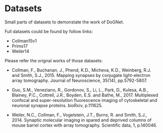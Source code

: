 # Datasets
Small parts of datasets to demonstate the work of DoGNet. 

Full datasets could be found by follow links:
* Collman15v1
* Prims17
* Weiler14

Please refer the orignal works of those datasets:

* Collman, F., Buchanan, J., Phend, K.D., Micheva, K.D., Weinberg, R.J. and Smith, S.J., 2015. Mapping synapses by conjugate light-electron array tomography. Journal of Neuroscience, 35(14), pp.5792-5807.

* Guo, S.M., Veneziano, R., Gordonov, S., Li, L., Park, D., Kulesa, A.B., Blainey, P.C., Cottrell, J.R., Boyden, E.S. and Bathe, M., 2017. Multiplexed confocal and super-resolution fluorescence imaging of cytoskeletal and neuronal synapse proteins. bioRxiv, p.111625.

* Weiler, N.C., Collman, F., Vogelstein, J.T., Burns, R. and Smith, S.J., 2014. Synaptic molecular imaging in spared and deprived columns of mouse barrel cortex with array tomography. Scientific data, 1, p.140046.

